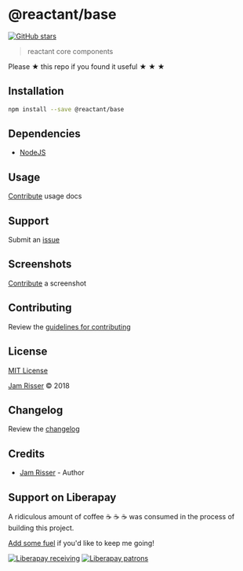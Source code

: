 # @reactant/base

[![GitHub stars](https://img.shields.io/github/stars/codejamninja/reactant.svg?style=social&label=Stars)](https://github.com/codejamninja/reactant/packages/base)

> reactant core components

Please ★ this repo if you found it useful ★ ★ ★


## Installation

```sh
npm install --save @reactant/base
```


## Dependencies

* [NodeJS](http://nodejs.com)


## Usage

[Contribute](https://github.com/codejamninja/reactant/blob/master/CONTRIBUTING.md) usage docs


## Support

Submit an [issue](https://github.com/codejamninja/reactant/issues/new)


## Screenshots

[Contribute](https://github.com/codejamninja/reactant/blob/master/CONTRIBUTING.md) a screenshot


## Contributing

Review the [guidelines for contributing](https://github.com/codejamninja/reactant/blob/master/CONTRIBUTING.md)


## License

[MIT License](https://github.com/codejamninja/reactant/blob/master/LICENSE)

[Jam Risser](https://codejam.ninja) © 2018


## Changelog

Review the [changelog](https://github.com/codejamninja/reactant/blob/master/CHANGELOG.md)


## Credits

* [Jam Risser](https://codejam.ninja) - Author


## Support on Liberapay

A ridiculous amount of coffee ☕ ☕ ☕ was consumed in the process of building this project.

[Add some fuel](https://liberapay.com/codejamninja/donate) if you'd like to keep me going!

[![Liberapay receiving](https://img.shields.io/liberapay/receives/codejamninja.svg?style=flat-square)](https://liberapay.com/codejamninja/donate)
[![Liberapay patrons](https://img.shields.io/liberapay/patrons/codejamninja.svg?style=flat-square)](https://liberapay.com/codejamninja/donate)
